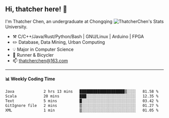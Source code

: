 ## Hi, thatcher here! :wave:

<img align="right" src="https://github-readme-stats.vercel.app/api?username=thatcherchen&title_color=333&text_color=777" alt="ThatcherChen's Stats" >

I'm Thatcher Chen, an undergraduate at Chongqing University.

- :hammer_and_pick:  C/C++/Java/Rust/Python/Bash | GNU/Linux | Arduino | FPGA
- :pencil2:  Database, Data Mining, Urban Computing
- :bulb:   Major in Computer Science
- :seedling:  Runner & Bicycler
- :mailbox: thatcherchen@163.com

---

#### :bar_chart: Weekly Coding Time

<!--START_SECTION:waka-->

```txt
Java             2 hrs 13 mins   ████████████████████▒░░░░   81.58 %
Scala            20 mins         ███░░░░░░░░░░░░░░░░░░░░░░   12.35 %
Text             5 mins          █░░░░░░░░░░░░░░░░░░░░░░░░   03.42 %
GitIgnore file   2 mins          ▒░░░░░░░░░░░░░░░░░░░░░░░░   01.27 %
XML              1 min           ▒░░░░░░░░░░░░░░░░░░░░░░░░   01.05 %
```

<!--END_SECTION:waka-->

